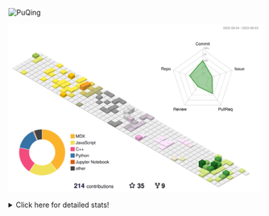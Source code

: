 ![PuQing](https://user-images.githubusercontent.com/27223114/171565019-9a56fae6-b08b-421f-99db-7e830da42371.png)

![](./profile-3d-contrib/profile-season-animate.svg)

<details>
<summary>Click here for detailed stats!</summary>

<!--START_SECTION:waka-->
![Lines of code](https://img.shields.io/badge/From%20Hello%20World%20I%27ve%20Written-778.5%20thousand%20lines%20of%20code-blue)

**🐱 My GitHub Data** 

> 📦 254.6 kB Used in GitHub's Storage 
 > 
> 🏆 160 Contributions in the Year 2023
 > 
> 🚫 Not Opted to Hire
 > 
> 📜 30 Public Repositories 
 > 
> 🔑 27 Private Repositories 
 > 
**I'm an Early 🐤** 

```text
🌞 Morning                359 commits         ███░░░░░░░░░░░░░░░░░░░░░░   13.33 % 
🌆 Daytime                1306 commits        ████████████░░░░░░░░░░░░░   48.50 % 
🌃 Evening                254 commits         ██░░░░░░░░░░░░░░░░░░░░░░░   09.43 % 
🌙 Night                  774 commits         ███████░░░░░░░░░░░░░░░░░░   28.74 % 
```


📊 **This Week I Spent My Time On** 

```text
💬 Programming Languages: 
Markdown                 1 hr 32 mins        ████████████████████████░   94.02 % 
TeX                      5 mins              █░░░░░░░░░░░░░░░░░░░░░░░░   05.98 % 

🔥 Editors: 
Obsidian                 1 hr 32 mins        ████████████████████████░   94.02 % 
VS Code                  5 mins              █░░░░░░░░░░░░░░░░░░░░░░░░   05.98 % 

💻 Operating System: 
Windows                  1 hr 32 mins        ████████████████████████░   94.02 % 
WSL                      5 mins              █░░░░░░░░░░░░░░░░░░░░░░░░   05.98 % 
```


<!--END_SECTION:waka-->
</details>
